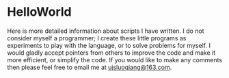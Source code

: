 # HelloWorld
Here is more detailed information about scripts I have written. I do not consider myself a programmer; I create these little programs as experiments to play with the language, or to solve problems for myself. I would gladly accept pointers from others to improve the code and make it more efficient, or simplify the code. If you would like to make any comments then please feel free to email me at ujsluoqiang@163.com.
